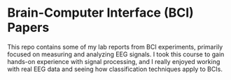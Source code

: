 # Brain-Computer Interface (BCI) Papers #
This repo contains some of my lab reports from BCI experiments, primarily focused on measuring and analyzing EEG signals. I took this course to gain hands-on experience with signal processing, and I really enjoyed working with real EEG data and seeing how classification techniques apply to BCIs. 

